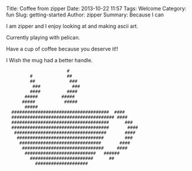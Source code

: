 Title: Coffee from zipper
Date: 2013-10-22 11:57
Tags: Welcome
Category: fun
Slug: getting-started
Author: zipper
Summary: Because I can


I am zipper and I enjoy looking at and making ascii art.

Currently playing with pelican.


Have a cup of coffee because you deserve it!!

I Wish the mug had a better handle.


                           #
             #             ##
             ##             ###
              ###            ###
             ####          ####
           #####         #####
          #####           #####    
           #####
      #####################################  #### 
      ####################################### ####
      #####################################      ### 
      #####################################       ####
       ###################################       ####      
        #################################        ###
         ###############################       ####
          ###############################     #### 
           ###########################   ######
             ########################      ##
               ####################    
